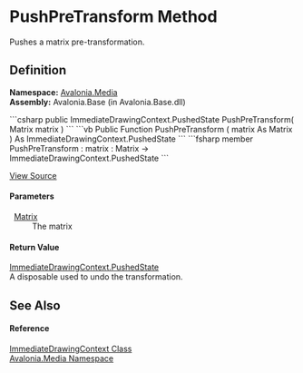 # PushPreTransform Method


Pushes a matrix pre-transformation.



## Definition
**Namespace:** <a href="N_Avalonia_Media">Avalonia.Media</a>  
**Assembly:** Avalonia.Base (in Avalonia.Base.dll)

<Tabs groupId="api-code-preview">
<TabItem value="csharp" label="C#">
```csharp
public ImmediateDrawingContext.PushedState PushPreTransform(
	Matrix matrix
)
```
</TabItem>
<TabItem value="vb" label="VB">
```vb
Public Function PushPreTransform ( 
	matrix As Matrix
) As ImmediateDrawingContext.PushedState
```
</TabItem>
<TabItem value="fsharp" label="F#">
```fsharp
member PushPreTransform : 
        matrix : Matrix -> ImmediateDrawingContext.PushedState 
```
</TabItem>
</Tabs>



<a href="https://github.com/AvaloniaUI/Avalonia/tree/master/src/Avalonia.Base/Media/ImmediateDrawingContext.cs#L322" title="View the source code">View Source</a>



#### Parameters
<dl><dt>  <a href="T_Avalonia_Matrix">Matrix</a></dt><dd>The matrix</dd></dl>

#### Return Value
<a href="T_Avalonia_Media_ImmediateDrawingContext_PushedState">ImmediateDrawingContext.PushedState</a>  
A disposable used to undo the transformation.

## See Also


#### Reference
<a href="T_Avalonia_Media_ImmediateDrawingContext">ImmediateDrawingContext Class</a>  
<a href="N_Avalonia_Media">Avalonia.Media Namespace</a>  

